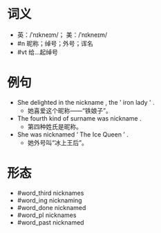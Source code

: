 # 词义
- 英：/ˈnɪkneɪm/； 美：/ˈnɪkneɪm/
- #n 昵称；绰号；外号；诨名
- #vt 给…起绰号
# 例句
- She delighted in the nickname , the ' iron lady ' .
	- 她喜爱这个昵称——“铁娘子”。
- The fourth kind of surname was nickname .
	- 第四种姓氏是昵称。
- She was nicknamed ‘ The Ice Queen ’ .
	- 她外号叫“冰上王后”。
# 形态
- #word_third nicknames
- #word_ing nicknaming
- #word_done nicknamed
- #word_pl nicknames
- #word_past nicknamed
